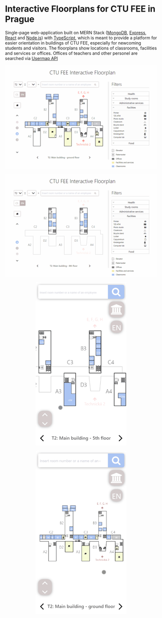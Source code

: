 # Interactive Floorplans for CTU FEE in Prague

Single-page web-application built on MERN Stack ([MongoDB](https://www.mongodb.com/), [Express](https://expressjs.com/), [React](https://reactjs.org/) and [Node.js](https://nodejs.org/en/)) with [TypeScript](https://www.typescriptlang.org/), which is meant to provide a platform for easier orientation in buildings of CTU FEE, especially for newcoming students and visitors. The floorplans show locations of classrooms, facilities and services or offices. Offices of teachers and other personel are searched via [Usermap API](https://rozvoj.fit.cvut.cz/Main/usermap-api)

<p align="center">
  <img src="./gifs/gif0.gif" width="700"/>
</p>
<p align="center">
  <img src="./gifs/gif1.gif" width="700"/>
</p>

<p align="center">
  <img src="./gifs/gif2.gif" width="300"/>
</p>

<p align="center">
  <img src="./gifs/gif3.gif" width="300"/>
</p>
